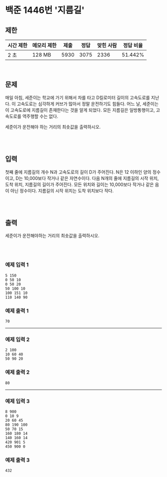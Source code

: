 # 백준 1446번 '지름길'

## 제한
|시간 제한|메모리 제한|제출|정답|맞힌 사람|정답 비율|
|------|------|---|---|----|----|
|2 초|128 MB|5930|3075|2336|51.442%|

<br>

## 문제
매일 아침, 세준이는 학교에 가기 위해서 차를 타고 D킬로미터 길이의 고속도로를 지난다. 이 고속도로는 심각하게 커브가 많아서 정말 운전하기도 힘들다. 어느 날, 세준이는 이 고속도로에 지름길이 존재한다는 것을 알게 되었다. 모든 지름길은 일방통행이고, 고속도로를 역주행할 수는 없다.

세준이가 운전해야 하는 거리의 최솟값을 출력하시오.

<br><br>

## 입력
첫째 줄에 지름길의 개수 N과 고속도로의 길이 D가 주어진다. N은 12 이하인 양의 정수이고, D는 10,000보다 작거나 같은 자연수이다. 다음 N개의 줄에 지름길의 시작 위치, 도착 위치, 지름길의 길이가 주어진다. 모든 위치와 길이는 10,000보다 작거나 같은 음이 아닌 정수이다. 지름길의 시작 위치는 도착 위치보다 작다.

<br><br>

## 출력
세준이가 운전해야하는 거리의 최솟값을 출력하시오.

<br><br>
### 예제 입력 1
```
5 150
0 50 10
0 50 20
50 100 10
100 151 10
110 140 90
```
### 예제 출력 1
```
70
```
<hr>


### 예제 입력 2
```
2 100
10 60 40
50 90 20
```
### 예제 출력 2
```
80
```
<hr>

### 예제 입력 3
```
8 900
0 10 9
20 60 45
80 190 100
50 70 15
160 180 14
140 160 14
420 901 5
450 900 0
```
### 예제 출력 3
```
432
```